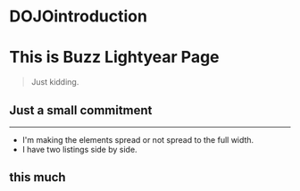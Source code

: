 # DOJOintroduction
# This is Buzz Lightyear Page
> Just kidding.


## Just a small commitment
---
- I'm making the elements spread or not spread to the full width.
- I have two listings side by side.

## this much
